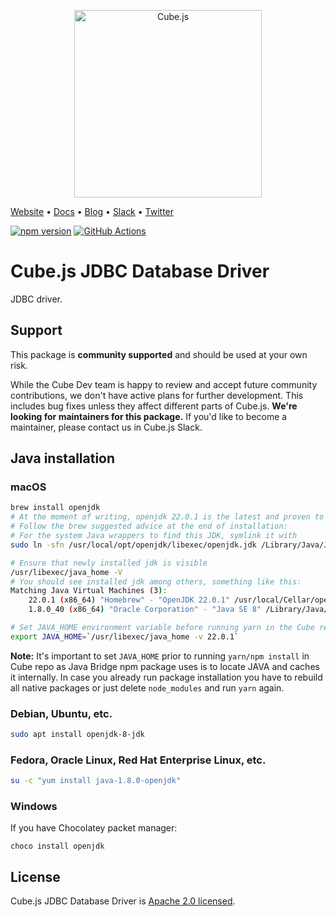 <p align="center"><a href="https://cube.dev"><img src="https://i.imgur.com/zYHXm4o.png" alt="Cube.js" width="300px"></a></p>

[Website](https://cube.dev) • [Docs](https://cube.dev/docs) • [Blog](https://cube.dev/blog) • [Slack](https://slack.cube.dev) • [Twitter](https://twitter.com/the_cube_dev)

[![npm version](https://badge.fury.io/js/%40cubejs-backend%2Fserver.svg)](https://badge.fury.io/js/%40cubejs-backend%2Fserver)
[![GitHub Actions](https://github.com/cube-js/cube.js/workflows/Build/badge.svg)](https://github.com/cube-js/cube.js/actions?query=workflow%3ABuild+branch%3Amaster)

# Cube.js JDBC Database Driver

JDBC driver.

## Support

This package is **community supported** and should be used at your own risk.

While the Cube Dev team is happy to review and accept future community contributions, we don't have active plans for
further development. This includes bug fixes unless they affect different parts of Cube.js. **We're looking for
maintainers for this package.** If you'd like to become a maintainer, please contact us in Cube.js Slack.

## Java installation

### macOS

```sh
brew install openjdk
# At the moment of writing, openjdk 22.0.1 is the latest and proven to work on Intel/M1 Mac's
# Follow the brew suggested advice at the end of installation:
# For the system Java wrappers to find this JDK, symlink it with
sudo ln -sfn /usr/local/opt/openjdk/libexec/openjdk.jdk /Library/Java/JavaVirtualMachines/openjdk.jdk

# Ensure that newly installed jdk is visible
/usr/libexec/java_home -V
# You should see installed jdk among others, something like this:
Matching Java Virtual Machines (3):
    22.0.1 (x86_64) "Homebrew" - "OpenJDK 22.0.1" /usr/local/Cellar/openjdk/22.0.1/libexec/openjdk.jdk/Contents/Home
    1.8.0_40 (x86_64) "Oracle Corporation" - "Java SE 8" /Library/Java/JavaVirtualMachines/jdk1.8.0_40.jdk/Contents/Home

# Set JAVA_HOME environment variable before running yarn in the Cube repo
export JAVA_HOME=`/usr/libexec/java_home -v 22.0.1`
```

**Note:** It's important to set `JAVA_HOME` prior to running `yarn/npm install` in Cube repo as Java Bridge npm package
uses is to locate JAVA and caches it internally. In case you already run package installation you have to rebuild
all native packages or just delete `node_modules` and run `yarn` again.

### Debian, Ubuntu, etc.

```sh
sudo apt install openjdk-8-jdk
```

### Fedora, Oracle Linux, Red Hat Enterprise Linux, etc.

```sh
su -c "yum install java-1.8.0-openjdk"
```

### Windows

If you have Chocolatey packet manager:

```
choco install openjdk
```

## License

Cube.js JDBC Database Driver is [Apache 2.0 licensed](./LICENSE).
